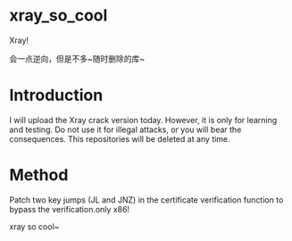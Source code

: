 # xray_so_cool

Xray!

会一点逆向，但是不多~随时删除的库~
 
 # Introduction
 
I will upload the Xray crack version today. However, it is only for learning and testing. Do not use it for illegal attacks, or you will bear the consequences. This repositories will be deleted at any time.

# Method

Patch two key jumps (JL and JNZ) in the certificate verification function to bypass the verification.only x86!

xray so cool~
